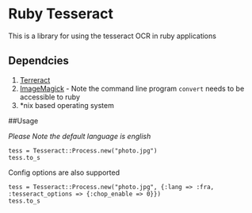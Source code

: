 # Ruby Tesseract

This is a library for using the tesseract OCR in ruby applications

## Dependcies

1. [Terreract](http://code.google.com/p/tesseract-ocr/)
2. [ImageMagick](http://www.imagemagick.org/script/index.php) - Note the command line program `convert` needs to be accessible to ruby
3. *nix based operating system

##Usage

*Please Note the default language is english*

    tess = Tesseract::Process.new("photo.jpg")
    tess.to_s
    
Config options are also supported

    tess = Tesseract::Process.new("photo.jpg", {:lang => :fra, :tesseract_options => {:chop_enable => 0}})
    tess.to_s
